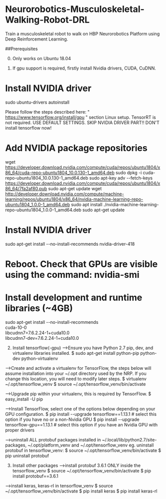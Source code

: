# Neurorobotics-Musculoskeletal-Walking-Robot-DRL

Train a musculoskeletal robot to walk on HBP Neurorobotics Platform using Deep Reinforcement Learning.

##Prerequisites

0. Only works on Ubuntu 18.04

1. If gpu support is required, firstly install Nvidia drivers, CUDA, CuDNN.

# Install NVIDIA driver
sudo ubuntu-drivers autoinstall

 Please follow the steps described here: " https://www.tensorflow.org/install/gpu "  section Linux setup. TensorRT is not required. USE DEFAULT SETTINGS. SKIP NVIDIA DRIVER PART!! DON'T install tensorflow now!

# Add NVIDIA package repositories
wget https://developer.download.nvidia.com/compute/cuda/repos/ubuntu1804/x86_64/cuda-repo-ubuntu1804_10.0.130-1_amd64.deb
sudo dpkg -i cuda-repo-ubuntu1804_10.0.130-1_amd64.deb
sudo apt-key adv --fetch-keys https://developer.download.nvidia.com/compute/cuda/repos/ubuntu1804/x86_64/7fa2af80.pub
sudo apt-get update
wget http://developer.download.nvidia.com/compute/machine-learning/repos/ubuntu1804/x86_64/nvidia-machine-learning-repo-ubuntu1804_1.0.0-1_amd64.deb
sudo apt install ./nvidia-machine-learning-repo-ubuntu1804_1.0.0-1_amd64.deb
sudo apt-get update

# Install NVIDIA driver
sudo apt-get install --no-install-recommends nvidia-driver-418
# Reboot. Check that GPUs are visible using the command: nvidia-smi

# Install development and runtime libraries (~4GB)
sudo apt-get install --no-install-recommends \
    cuda-10-0 \
    libcudnn7=7.6.2.24-1+cuda10.0  \
    libcudnn7-dev=7.6.2.24-1+cuda10.0


2. Install tensorflow(-gpu)
-->Ensure you have Python 2.7 pip, dev, and virtualenv libraries installed.
$ sudo apt-get install python-pip python-dev python-virtualenv

-->Create and activate a virtualenv for TensorFlow, the steps below will assume installation into your ~/.opt directory used by the NRP. If you change this location, you will need to modify later steps.
$ virtualenv ~/.opt/tensorflow_venv
$ source ~/.opt/tensorflow_venv/bin/activate

-->Upgrade pip within your virtualenv, this is required by TensorFlow.
$ easy_install -U pip

-->Install TensorFlow, select one of the options below depending on your GPU configuration.
$ pip install --upgrade tensorflow==1.13.1       # select this option if you have no or a non-Nvidia GPU
$ pip install --upgrade tensorflow-gpu==1.13.1   # select this option if you have an Nvidia GPU with proper drivers

-->uninstall ALL protobuf packages installed in ~/.local/lib/python2.7/site-packages, ~/.opt/platform_venv and ~/.opt/tensorflow_venv
eg. uninstall protobuf in tensorflow_venv:
$ source ~/.opt/tensorflow_venv/bin/activate
$ pip uninstall protobuf

3. Install other packages
-->install protobuf 3.6.1 ONLY inside the tensorflow_venv
$ source ~/.opt/tensorflow_venv/bin/activate
$ pip install protobuf==3.6.1

-->install keras, keras-rl in tensorflow_venv
$ source ~/.opt/tensorflow_venv/bin/activate
$ pip install keras
$ pip install keras-rl
